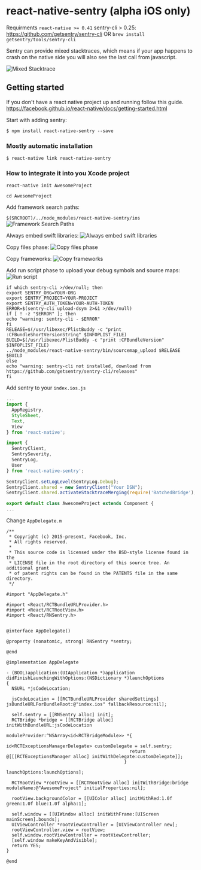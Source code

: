 
# react-native-sentry (alpha iOS only)

Requirments `react-native >= 0.41`
sentry-cli > 0.25: https://github.com/getsentry/sentry-cli
OR
`brew install getsentry/tools/sentry-cli`

Sentry can provide mixed stacktraces, which means if your app happens to crash on the native side you will also see the last call from javascript.

![Mixed Stacktrace](assets/mixed-stacktrace.png?raw=1)

## Getting started

If you don't have a react native project up and running follow this guide.
https://facebook.github.io/react-native/docs/getting-started.html

Start with adding sentry:

`$ npm install react-native-sentry --save`

### Mostly automatic installation

`$ react-native link react-native-sentry`

### How to integrate it into you Xcode project

`react-native init AwesomeProject`

`cd AwesomeProject`

Add framework search paths:

`$(SRCROOT)/../node_modules/react-native-sentry/ios`
![Framework Search Paths](assets/framework-search-path.png?raw=1)

Always embed swift libraries:
![Always embed swift libraries](assets/embed-swift.png?raw=1)

Copy files phase:
![Copy files phase](assets/copy-files.png?raw=1)

Copy frameworks:
![Copy frameworks](assets/copy-frameworks.png?raw=1)

Add run script phase to upload your debug symbols and source maps:
![Run script](assets/run-script.png?raw=1)

```shell
if which sentry-cli >/dev/null; then
export SENTRY_ORG=YOUR-ORG
export SENTRY_PROJECT=YOUR-PROJECT
export SENTRY_AUTH_TOKEN=YOUR-AUTH-TOKEN
ERROR=$(sentry-cli upload-dsym 2>&1 >/dev/null)
if [ ! -z "$ERROR" ]; then
echo "warning: sentry-cli - $ERROR"
fi
RELEASE=$(/usr/libexec/PlistBuddy -c "print :CFBundleShortVersionString" $INFOPLIST_FILE)
BUILD=$(/usr/libexec/PlistBuddy -c "print :CFBundleVersion" $INFOPLIST_FILE)
../node_modules/react-native-sentry/bin/sourcemap_upload $RELEASE $BUILD
else
echo "warning: sentry-cli not installed, download from https://github.com/getsentry/sentry-cli/releases"
fi
```

Add sentry to your `index.ios.js`

```js
...
import {
  AppRegistry,
  StyleSheet,
  Text,
  View
} from 'react-native';

import {
  SentryClient,
  SentrySeverity,
  SentryLog,
  User
} from 'react-native-sentry';

SentryClient.setLogLevel(SentryLog.Debug);
SentryClient.shared = new SentryClient("Your DSN");
SentryClient.shared.activateStacktraceMerging(require('BatchedBridge'), require('parseErrorStack'));

export default class AwesomeProject extends Component {
...
```

Change `AppDelegate.m`

```objc
/**
 * Copyright (c) 2015-present, Facebook, Inc.
 * All rights reserved.
 *
 * This source code is licensed under the BSD-style license found in the
 * LICENSE file in the root directory of this source tree. An additional grant
 * of patent rights can be found in the PATENTS file in the same directory.
 */

#import "AppDelegate.h"

#import <React/RCTBundleURLProvider.h>
#import <React/RCTRootView.h>
#import <React/RNSentry.h>


@interface AppDelegate()

@property (nonatomic, strong) RNSentry *sentry;

@end

@implementation AppDelegate

- (BOOL)application:(UIApplication *)application didFinishLaunchingWithOptions:(NSDictionary *)launchOptions
{
  NSURL *jsCodeLocation;

  jsCodeLocation = [[RCTBundleURLProvider sharedSettings] jsBundleURLForBundleRoot:@"index.ios" fallbackResource:nil];

  self.sentry = [[RNSentry alloc] init];
  RCTBridge *bridge = [[RCTBridge alloc] initWithBundleURL:jsCodeLocation
                                            moduleProvider:^NSArray<id<RCTBridgeModule>> *{
                                              id<RCTExceptionsManagerDelegate> customDelegate = self.sentry;
                                              return @[[[RCTExceptionsManager alloc] initWithDelegate:customDelegate]];
                                            }
                                             launchOptions:launchOptions];
  
  RCTRootView *rootView = [[RCTRootView alloc] initWithBridge:bridge moduleName:@"AwesomeProject" initialProperties:nil];
  
  rootView.backgroundColor = [[UIColor alloc] initWithRed:1.0f green:1.0f blue:1.0f alpha:1];

  self.window = [[UIWindow alloc] initWithFrame:[UIScreen mainScreen].bounds];
  UIViewController *rootViewController = [UIViewController new];
  rootViewController.view = rootView;
  self.window.rootViewController = rootViewController;
  [self.window makeKeyAndVisible];
  return YES;
}

@end
```
